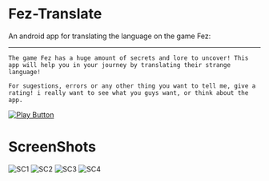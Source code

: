 # Fez-Translate
An android app for translating the language on the game Fez:

---
```
The game Fez has a huge amount of secrets and lore to uncover! This app will help you in your journey by translating their strange language!

For sugestions, errors or any other thing you want to tell me, give a rating! i really want to see what you guys want, or think about the app.
```

[![Play Button](https://play.google.com/intl/en_us/badges/images/generic/en_badge_web_generic.png)](https://play.google.com/store/apps/details?id=com.max.tgr.fezhelper)

# ScreenShots
![SC1](https://lh3.googleusercontent.com/x6mi9dsVn8vbvTz7gvpFGIfS4w1KQ8hKzuMrxBrP0Au057M7ltR4GJGXi5FM4TTpDb0=w720-h310)
![SC2](https://lh3.googleusercontent.com/z0BBdLJ1CY8Ob63J7pshlFbXXeg2QxzxUC6sLXNVqT0mJejeRGxTVQoTHghfNMk8nLjV=w720-h310)
![SC3](https://lh3.googleusercontent.com/4rZcQykrpqnBJoEgGQypo2lEnWeG8j9tbvQzGLLO3PHd0XeWxwqjslBHW9WsrCuudmY=w720-h310)
![SC4](https://lh3.googleusercontent.com/_EWgSSAXIAy83ELG1DGVrsJ0zS7o_hIyHS6FSq-t_qzguJCSBvfHlOErOCfbcQNPcQI=w720-h310)
